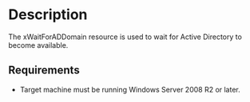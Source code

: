 # Description

The xWaitForADDomain resource is used to wait for Active Directory to become available.

## Requirements

* Target machine must be running Windows Server 2008 R2 or later.
